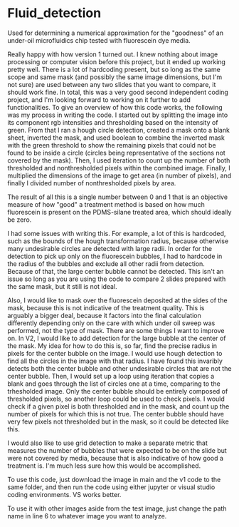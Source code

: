 # Fluid_detection
Used for determining a numerical approximation for the "goodness" of an under-oil microfluidics chip tested with fluorescein dye media.


Really happy with how version 1 turned out. I knew nothing about image processing or computer vision before this project, but it ended up working pretty well. There is a lot of hardcoding present, but so long as the same scope and same mask (and possibly the same image dimensions, but I'm not sure) are used between any two slides that you want to compare, it should work fine. In total, this was a very good second independent coding project, and I'm looking forward to working on it further to add functionalities.
To give an overview of how this code works, the following was my process in writing the code. I started out by splitting the image into its component rgb intensities and thresholding based on the intensity of green. From that I ran a hough circle detection, created a mask onto a blank sheet, inverted the mask, and used boolean to combine the inverted mask with the green threshold to show the remaining pixels that could not be found to be inside a circle (circles being representative of the sections not covered by the mask). Then, I used iteration to count up the number of both thresholded and nonthresholded pixels within the combined image. Finally, I multiplied the dimensions of the image to get area (in number of pixels), and finally I divided number of nonthresholded pixels by area.

The result of all this is a single number between 0 and 1 that is an objective measure of how "good" a treatment method is based on how much fluorescein is present on the PDMS-silane treated area, which should ideally be zero.

I had some issues with writing this. For example, a lot of this is hardcoded, such as the bounds of the hough transformation radius, because otherwise many undesirable circles are detected with large radii. In order for the detection to pick up only on the fluorescein bubbles, I had to hardcode in the radius of the bubbles and exclude all other radii from detection. Because of that, the large center bubble cannot be detected. This isn't an issue so long as you are using the code to compare 2 slides prepared with the same mask, but it still is not ideal.

Also, I would like to mask over the fluorescein deposited at the sides of the mask, because this is not indicative of the treatment quality. This is arguably a bigger deal, because it factors into the final calculation differently depending only on the care with which under oil sweep was performed, not the type of mask.
There are some things I want to improve on. In V2, I would like to add detection for the large bubble at the center of the mask. My idea for how to do this is, so far, find the precise radius in pixels for the center bubble on the image. I would use hough detection to find all the circles in the image with that radius. I have found this invaribly detects both the center bubble and other undesirable circles that are not the center bubble. Then, I would set up a loop using iteration that copies a blank and goes through the list of circles one at a time, comparing to the trhesholded image. Only the center bubble should be entirely composed of thresholded pixels, so another loop could be used to check pixels. I would check if a given pixel is both thresholded and in the mask, and count up the number of pixels for which this is not true. The center bubble should have very few pixels not thresholded but in the mask, so it could be detected like this.

I would also like to use grid detection to make a separate metric that measures the number of bubbles that were expected to be on the slide but were not covered by media, because that is also indicative of how good a treatment is. I'm much less sure how this would be accomplished.

To use this code, just download the image in main and the v1 code to the same folder, and then run the code using either jupyter or visual studio coding environments. VS works better.

To use it with other images aside from the test image, just change the path name in line 6 to whatever image you want to analyze.
